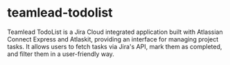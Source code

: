 # teamlead-todolist
Teamlead TodoList is a Jira Cloud integrated application built with Atlassian Connect Express and Atlaskit, providing an interface for managing project tasks. It allows users to fetch tasks via Jira's API, mark them as completed, and filter them in a user-friendly way.
